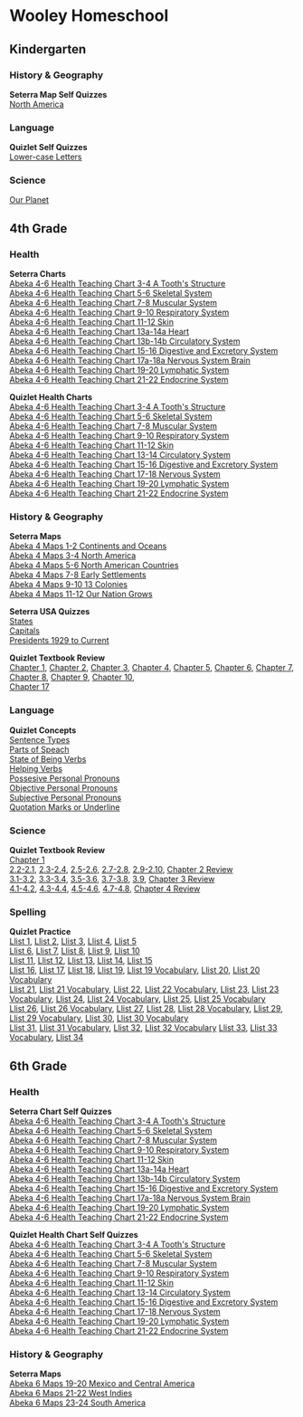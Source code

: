 # Wooley Homeschool

## Kindergarten
### History & Geography
**Seterra Map Self Quizzes**  
[North America](https://www.geoguessr.com/seterra/en/vgp/3015?c=RCSKA)
### Language
**Quizlet Self Quizzes**  
[Lower-case Letters](https://quizlet.com/775919356/lower-case-letters-flash-cards/?funnelUUID=c0534a5b-e626-4e8e-a8ce-ed7b670f159d)
### Science  
[Our Planet](https://www.geoguessr.com/seterra/en/vgp/3123?c=FWNU2)

## 4th Grade
### Health
**Seterra Charts**  
[Abeka 4-6 Health Teaching Chart 3-4 A Tooth's Structure](https://www.geoguessr.com/seterra/en-an/vgp/3859?c=3VAE4)  
[Abeka 4-6 Health Teaching Chart 5-6 Skeletal System](https://www.geoguessr.com/seterra/en-an/vgp/3800?c=EUAHL)  
[Abeka 4-6 Health Teaching Chart 7-8 Muscular System](https://www.geoguessr.com/seterra/en-an/vgp/3811?c=Q5787)  
[Abeka 4-6 Health Teaching Chart 9-10 Respiratory System](https://www.geoguessr.com/seterra/en-an/vgp/3831?c=LKHFR)  
[Abeka 4-6 Health Teaching Chart 11-12 Skin](https://www.geoguessr.com/seterra/en-an/vgp/3804?c=9Y348)  
[Abeka 4-6 Health Teaching Chart 13a-14a Heart](https://www.geoguessr.com/seterra/en-an/vgp/3805?c=VDY8E)  
[Abeka 4-6 Health Teaching Chart 13b-14b Circulatory System](https://www.geoguessr.com/seterra/en-an/vgp/3801?c=ZTK58)  
[Abeka 4-6 Health Teaching Chart 15-16 Digestive and Excretory System](https://www.geoguessr.com/seterra/en-an/vgp/3831?c=LKHFR)  
[Abeka 4-6 Health Teaching Chart 17a-18a Nervous System Brain](https://www.geoguessr.com/seterra/en-an/vgp/3806?c=A4E4A)  
[Abeka 4-6 Health Teaching Chart 19-20 Lymphatic System](https://www.geoguessr.com/seterra/en-an/vgp/3801?c=DUHS8)  
[Abeka 4-6 Health Teaching Chart 21-22 Endocrine System](https://www.geoguessr.com/seterra/en-an/vgp/3801?c=2JFSY)

**Quizlet Health Charts**  
[Abeka 4-6 Health Teaching Chart 3-4 A Tooth's Structure](https://quizlet.com/790032522/abeka-4-6-health-teaching-charts-3-4-a-tooths-structure-diagram/?funnelUUID=db600913-df39-497c-99d8-faeb8f56ac88)  
[Abeka 4-6 Health Teaching Chart 5-6 Skeletal System](https://quizlet.com/790040412/abeka-4-6-health-teaching-charts-5-6-skeletal-system-diagram/?funnelUUID=74d0934a-d93a-4d99-a27e-7b9c1b98ae84)   
[Abeka 4-6 Health Teaching Chart 7-8 Muscular System](https://quizlet.com/790044677/abeka-4-6-health-teaching-charts-7-8-muscular-system-diagram/?funnelUUID=c8b9a453-9a7b-462f-8615-23683eb38149)   
[Abeka 4-6 Health Teaching Chart 9-10 Respiratory System](https://quizlet.com/790053842/abeka-4-6-health-teaching-charts-9-10-respiratory-system-diagram/?funnelUUID=d077285c-be57-4b24-8c00-fde0dc352760)  
[Abeka 4-6 Health Teaching Chart 11-12 Skin](https://quizlet.com/790061783/abeka-4-6-health-teaching-charts-11-12-skin-diagram/?funnelUUID=65c61be2-8b76-4a00-9558-ee708e2b1196)  
[Abeka 4-6 Health Teaching Chart 13-14 Circulatory System](https://quizlet.com/790086606/abeka-4-6-health-teaching-charts-13-14-circulatory-system-diagram/?funnelUUID=9deeb9e4-a125-41bc-b9bb-a8f2ed469391)    
[Abeka 4-6 Health Teaching Chart 15-16 Digestive and Excretory System](https://quizlet.com/790098473/abeka-4-6-health-teaching-charts-11-12-digestive-system-diagram/?funnelUUID=54816406-76d4-45af-b767-f6cbd59c4277)   
[Abeka 4-6 Health Teaching Chart 17-18 Nervous System](https://quizlet.com/790107324/abeka-4-6-health-teaching-charts-17-18-nervous-system-diagram/?funnelUUID=67fc0196-c340-4505-8ba2-4b03348783af)   
[Abeka 4-6 Health Teaching Chart 19-20 Lymphatic System](https://quizlet.com/790111559/abeka-4-6-health-teaching-charts-19-20-lymphatic-system-diagram/?funnelUUID=07fe45e3-d06b-4204-9073-aef3d2fa2d69)   
[Abeka 4-6 Health Teaching Chart 21-22 Endocrine System](https://quizlet.com/790113130/abeka-4-6-health-teaching-charts-21-22-endocrine-system-diagram/?funnelUUID=7046ccd9-7899-46b5-8b5c-ef7145cb6036)

### History & Geography
**Seterra Maps**  
[Abeka 4 Maps 1-2 Continents and Oceans](https://www.geoguessr.com/seterra/en/vgp/3963?c=66QB2)  
[Abeka 4 Maps 3-4 North America](https://www.geoguessr.com/seterra/en/vgp/3452?c=JPSW4)  
[Abeka 4 Maps 5-6 North American Countries](https://www.geoguessr.com/seterra/en/vgp/3962?c=UJMBJ)  
[Abeka 4 Maps 7-8 Early Settlements](https://www.geoguessr.com/seterra/en/vgp/3452?c=2YXEH)  
[Abeka 4 Maps 9-10 13 Colonies](https://www.geoguessr.com/seterra/en/vgp/3044?c=CSJLC)  
[Abeka 4 Maps 11-12 Our Nation Grows](https://www.geoguessr.com/seterra/en/vgp/3362?c=954DH)

**Seterra USA Quizzes**  
[States](https://www.geoguessr.com/seterra/en/vgp/3285?c=WMYLY)  
[Capitals](https://www.geoguessr.com/seterra/en/vgp/3063?c=LVRC5)  
[Presidents 1929 to Current](https://www.geoguessr.com/seterra/en/vgp/3794)

**Quizlet Textbook Review**  
[Chapter 1](https://quizlet.com/722797758/abeka-4-history-chapter-1-flash-cards/?funnelUUID=78fe5ef9-3949-42e9-9ac6-b7e6e9c79bb5), 
[Chapter 2](https://quizlet.com/722847457/abeka-4-history-chapter-2-flash-cards/?funnelUUID=12cd0ec5-cb57-4ced-a875-0b6604139cbf), 
[Chapter 3](https://quizlet.com/722849371/abeka-4-history-chapter-3-flash-cards/?funnelUUID=3df5fa87-4457-4ebc-b408-79e2105842e3), 
[Chapter 4](https://quizlet.com/722851302/abeka-4-history-chapter-4-flash-cards/?funnelUUID=6ad315ee-a443-4e03-bdcb-4effd78849a1), 
[Chapter 5](https://quizlet.com/727354655/abeka-4-history-chapter-5-flash-cards/?funnelUUID=02fc035c-882f-4926-bbc9-d6b906cc1253), 
[Chapter 6](https://quizlet.com/728345375/abeka-4-history-chapter-6-flash-cards/?funnelUUID=5e3a1651-0e1b-4939-947a-3948178e4602), 
[Chapter 7](https://quizlet.com/733206764/abeka-4-history-chapter-7-flash-cards/?funnelUUID=d65affa3-0872-4652-afc7-e84fb833eb68), 
[Chapter 8](https://quizlet.com/744809784/abeka-4-history-chapter-8-flash-cards/?funnelUUID=d1082648-ee03-4374-9d3e-b386a65d312b), 
[Chapter 9](https://quizlet.com/749311925/abeka-4-history-chapter-9-flash-cards/?funnelUUID=d3e99c1c-d919-4c9e-9185-67a49e1a7867), 
[Chapter 10](https://quizlet.com/749314632/abeka-4-history-chapter-10-flash-cards/?funnelUUID=c92e0841-2b66-4cd4-a951-cc4dbfbe071b),  
[Chapter 17](https://quizlet.com/790854708/abeka-4-history-chapter-17-the-world-wars-flash-cards/)

### Language
**Quizlet Concepts**  
[Sentence Types](https://quizlet.com/725409094/abeka-language-sentence-types-flash-cards/?funnelUUID=f5d6ebf4-282d-42a8-b070-797344959538)  
[Parts of Speach](https://quizlet.com/725421299/abeka-language-parts-of-speach-flash-cards/?funnelUUID=e3575154-56bc-44cb-a616-3eb3970ba797)  
[State of Being Verbs](https://quizlet.com/779648256/state-of-being-verbs-flash-cards/?funnelUUID=a76925bb-4ea1-46c9-9077-ca9e4de5f721)  
[Helping Verbs](https://quizlet.com/779650758/helping-verbs-flash-cards/?funnelUUID=00398ea3-7ea2-4704-9415-4658cef97db1)  
[Possesive Personal Pronouns](https://quizlet.com/779658844/possessive-personal-pronouns-flash-cards/?funnelUUID=8cb1aef7-23a0-4701-a7a3-1e9ec3aaa3ec)  
[Objective Personal Pronouns](https://quizlet.com/779657768/objective-personal-pronouns-flash-cards/?funnelUUID=357c4fe7-176c-4f5c-b5cb-090db5a049f6)  
[Subjective Personal Pronouns](https://quizlet.com/779656483/subjective-personal-pronouns-flash-cards/?funnelUUID=3845ac36-92fb-46c8-acc1-8e9a25bf3152)  
[Quotation Marks or Underline](https://quizlet.com/725404154/language-when-to-use-quotation-marks-or-underlining-flash-cards/?funnelUUID=30771039-bff6-49f0-9289-0eb34f924329)

### Science
**Quizlet Textbook Review**  
[Chapter 1](https://quizlet.com/721808214/abeka-4-science-chapter-1-flash-cards/?funnelUUID=7601e7c5-f678-4de0-91b5-08d82edc21d1)  
[2.2-2.1](https://quizlet.com/722198542/abeka-4-science-chapter-2-21-22-flash-cards/?funnelUUID=7b8ead8f-97d9-49c8-b374-b09390af29f0),
[2.3-2.4](https://quizlet.com/724762687/abeka-4-science-chapter-2-23-24-flash-cards/?funnelUUID=0ed1781e-b37a-44b3-859d-b61c447e7033),
[2.5-2.6](https://quizlet.com/724769646/abeka-4-science-chapter-2-25-26-flash-cards/?funnelUUID=6b59d9c6-80d0-4319-b488-b6cba3fa2a26),
[2.7-2.8](https://quizlet.com/724772428/abeka-4-science-chapter-2-27-28-flash-cards/?funnelUUID=74fccfe1-455f-447e-b3d3-15ee8c302a7b),
[2.9-2.10](https://quizlet.com/724766107/abeka-4-science-chapter-2-29-210-flash-cards/?funnelUUID=df129a90-7a70-44fc-b627-19fc60b1ec77),
[Chapter 2 Review](https://quizlet.com/724766432/abeka-4-science-chapter-2-chapter-checkup-flash-cards/?funnelUUID=a4dd517e-f669-4742-9b8d-5efc11dab339)  
[3.1-3.2](https://quizlet.com/724781148/abeka-4-science-chapter-3-31-32-flash-cards/?funnelUUID=73d06470-ae3b-438c-80e4-40cf48bdc247),
[3.3-3.4](https://quizlet.com/724784054/abeka-4-science-chapter-3-33-34-flash-cards/?funnelUUID=bb3a53d7-5075-4c9d-bfe8-6633d1f012d7),
[3.5-3.6](https://quizlet.com/724805339/abeka-4-science-chapter-3-35-36-flash-cards/?funnelUUID=b3690356-b5da-46e1-ae4e-b7bc1ad2d28f),
[3.7-3.8](https://quizlet.com/724807341/abeka-4-science-chapter-3-37-38-flash-cards/?funnelUUID=7516a31c-79d6-442b-b014-72b5af8bc61b),
[3.9](https://quizlet.com/724811299/abeka-4-science-chapter-3-39-flash-cards/?funnelUUID=f1fa4eca-b8af-4848-b685-01c59e871f56),
[Chapter 3 Review](https://quizlet.com/722286476/abeka-4-science-chapter-3-chapter-checkup-flash-cards/?funnelUUID=c35c2b13-5efe-4d9b-84df-3a263f026e29)  
[4.1-4.2](https://quizlet.com/724813660/abeka-4-science-chapter-4-41-42-flash-cards/?funnelUUID=f66adb62-4d34-4532-9592-cb36ce0dd950),
[4.3-4.4](https://quizlet.com/724416171/abeka-4-science-chapter-4-43-44-flash-cards/?funnelUUID=dbb5e245-c935-4eaf-ae1b-62186933dc94),
[4.5-4.6](https://quizlet.com/725374268/abeka-4-science-chapter-4-45-46-flash-cards/?funnelUUID=a10ef52a-3420-4035-9a11-105693b8bbe7),
[4.7-4.8](https://quizlet.com/725378919/abeka-4-science-chapter-4-47-48-flash-cards/?funnelUUID=7f29bc72-fe2a-4ff6-bffa-04b841893201),
[Chapter 4 Review](https://quizlet.com/725388866/abeka-4-science-chapter-4-chapter-checkup-flash-cards/?funnelUUID=c921071f-eae6-48ac-a0a6-e36760ff5ddc)

### Spelling
**Quizlet Practice**  
[Llist 1](https://quizlet.com/715500439/abeka-4-spelling-list-1-flash-cards/?funnelUUID=0778a386-1679-4a69-8bbb-b89e1b3f1eb8),
[Llist 2](https://quizlet.com/717752408/abeka-4-spelling-list-2-flash-cards/?funnelUUID=7f611cc3-34c7-4950-b2b8-032d2bee1d8f),
[Llist 3](https://quizlet.com/720030235/abeka-4-spelling-list-3-flash-cards/?funnelUUID=3b3ff569-97a5-47f9-8fc8-31d3e56a52e3),
[Llist 4](https://quizlet.com/721802558/abeka-4-spelling-list-4-flash-cards/?funnelUUID=f3ec0470-e365-4165-9762-09b58976e8b0),
[Llist 5](https://quizlet.com/724361922/abeka-4-spelling-list-5-flash-cards/?funnelUUID=7795ab6a-b6d4-4cb5-b3f8-07c6a1c2921d)  
[Llist 6](https://quizlet.com/727119973/abeka-4-spelling-list-6-flash-cards/?funnelUUID=8ef25d6b-7cd5-4530-aca0-764962beba82),
[Llist 7](https://quizlet.com/731244312/abeka-4-spelling-list-7-flash-cards/?funnelUUID=5bfdd803-badf-4576-afb9-0b186e19c3fc),
[Llist 8](https://quizlet.com/736432526/abeka-4-spelling-list-8-flash-cards/?funnelUUID=139b312c-3f6f-4588-8946-be1eec6a41df),
[Llist 9](https://quizlet.com/738256891/abeka-4-spelling-list-9-flash-cards/?funnelUUID=e211a556-1d1f-4f9f-bbc7-e50a5a2e129e),
[Llist 10](https://quizlet.com/741878531/abeka-4-spelling-list-10-flash-cards/?funnelUUID=dac97a91-1d36-4324-ac6d-8ee498907eb3)  
[Llist 11](https://quizlet.com/744294221/abeka-4-spelling-list-11-flash-cards/?funnelUUID=c7d99379-d0cd-4800-9d23-23fa0ccd7fd6),
[Llist 12](https://quizlet.com/747543950/abeka-4-spelling-list-12-flash-cards/?funnelUUID=c19599fe-4f09-4482-b998-5745cbc85dd7),
[Llist 13](https://quizlet.com/750910766/abeka-4-spelling-list-13-flash-cards/?funnelUUID=5ac8b2cc-2d22-441e-82e7-1a617c1aabc2),
[Llist 14](https://quizlet.com/752928924/abeka-4-spelling-list-14-flash-cards/?funnelUUID=9465f794-7b38-43dd-9933-b003215e9323),
[Llist 15](https://quizlet.com/769163018/abeka-4-spelling-list-15-practice-test-flash-cards/?funnelUUID=0a6e3416-7e85-4790-8716-561e5b95f413)  
[Llist 16](https://quizlet.com/771363252/abeka-4-spelling-list-16-practice-test-flash-cards/?funnelUUID=1e4125c0-6e93-4d1c-b3c5-696edeb89f8c),
[Llist 17](https://quizlet.com/774502828/abeka-4-spelling-list-17-flash-cards/?funnelUUID=1f5b5ec8-b69e-4957-8754-5148db12d884),
[Llist 18](https://quizlet.com/776485279/abeka-4-spelling-list-18-vocabulary-flash-cards/?funnelUUID=e56c79ac-c201-4e9a-b41a-39140b7f31b3),
[Llist 19](https://quizlet.com/777922193/abeka-4-spelling-list-19-flash-cards/?funnelUUID=c10eb263-de59-4190-a48b-3392c4374247),
[Llist 19 Vocabulary](https://quizlet.com/777922398/abeka-4-spelling-list-19-vocabulary-flash-cards/?funnelUUID=d0445d84-98f0-4dd8-b8ac-381e0ef11c17),
[Llist 20](https://quizlet.com/777922529/abeka-4-spelling-list-20-flash-cards/?funnelUUID=9c6dc317-60c8-412c-9bfb-35206f8b25bc),
[Llist 20 Vocabulary](https://quizlet.com/777922642/abeka-4-spelling-list-20-vocabulary-flash-cards/?funnelUUID=8f798288-5bc5-48a0-bae2-1f71b0331119)  
[Llist 21](https://quizlet.com/777922767/abeka-4-spelling-list-21-flash-cards/?funnelUUID=bef2ce3e-9d97-46ed-bdb4-f11ae442ed12),
[Llist 21 Vocabulary](https://quizlet.com/777922907/abeka-4-spelling-list-21-vocabulary-flash-cards/?funnelUUID=ddc5d3e5-2f96-469f-9956-5210696fe2d4),
[Llist 22](https://quizlet.com/777923015/abeka-4-spelling-list-22-flash-cards/?funnelUUID=3bcb8915-1417-4578-a613-12c584d7f037),
[Llist 22 Vocabulary](https://quizlet.com/777923123/abeka-4-spelling-list-22-vocabulary-flash-cards/?funnelUUID=9ff49ba2-b6fb-4d8c-9c87-541213d3781d),
[Llist 23](https://quizlet.com/777923260/abeka-4-spelling-list-23-flash-cards/?funnelUUID=80607f2e-62ef-4a4e-97b8-9e1aba2f7188),
[Llist 23 Vocabulary](https://quizlet.com/777923368/abeka-4-spelling-list-23-vocabulary-flash-cards/?funnelUUID=092dc557-1b25-4637-821f-2a7ffcfabce6),
[Llist 24](https://quizlet.com/777923480/abeka-4-spelling-list-24-flash-cards/?funnelUUID=c96f7f49-01c8-40df-8826-d144b47f2a4f),
[Llist 24 Vocabulary](https://quizlet.com/777923615/abeka-4-spelling-list-24-vocabulary-flash-cards/?funnelUUID=aceb0a81-136d-4beb-a4a1-4b7533210812),
[Llist 25](https://quizlet.com/777923745/abeka-4-spelling-list-25-flash-cards/?funnelUUID=7a95fb67-81da-47a0-96a6-73ab78483cb1),
[Llist 25 Vocabulary](https://quizlet.com/777923851/abeka-4-spelling-list-25-vocabulary-flash-cards/?funnelUUID=6119898a-ad05-4144-8c84-a6d98701de36)  
[Llist 26](https://quizlet.com/777923947/abeka-4-spelling-list-26-flash-cards/?funnelUUID=c447ecf1-a9a1-4b46-bffe-69a6a4ddd99d),
[Llist 26 Vocabulary](https://quizlet.com/777924065/abeka-4-spelling-list-26-vocabulary-flash-cards/?funnelUUID=4e52acf0-60f4-4d2b-98a5-40e1f278dc5c),
[Llist 27](https://quizlet.com/777924163/abeka-4-spelling-list-27-vocabulary-review-flash-cards/?funnelUUID=f9c8b4e9-dbf1-4051-a536-6d4a6261ce71),
[Llist 28](https://quizlet.com/777924287/abeka-4-spelling-list-28-flash-cards/?funnelUUID=45b6bfe0-116a-4366-b8ff-58d163897a27),
[Llist 28 Vocabulary](https://quizlet.com/777924423/abeka-4-spelling-list-28-vocabulary-flash-cards/?funnelUUID=c77137bc-3411-4995-8957-26c0d2ab5fcc),
[Llist 29](https://quizlet.com/777924557/abeka-4-spelling-list-29-flash-cards/?funnelUUID=3c19557f-0591-4754-b43e-3c840f425567),
[Llist 29 Vocabulary](https://quizlet.com/777924719/abeka-4-spelling-list-29-vocabulary-flash-cards/?funnelUUID=c8e6420c-86fa-4868-bfd4-604915576bee),
[Llist 30](https://quizlet.com/777924815/abeka-4-spelling-list-30-flash-cards/?funnelUUID=7c5727ec-3358-4f85-b72f-ac6dd23b5070),
[Llist 30 Vocabulary](https://quizlet.com/777924957/abeka-4-spelling-list-30-vocabulary-flash-cards/?funnelUUID=02b4835a-087e-4516-b0f3-3daaf8a470b3)  
[Llist 31](https://quizlet.com/777925065/abeka-4-spelling-list-31-flash-cards/?funnelUUID=27edc623-63c6-42ba-b8fa-88faad6ac9aa),
[Llist 31 Vocabulary](https://quizlet.com/777925167/abeka-4-spelling-list-31-vocabulary-flash-cards/?funnelUUID=96362cd0-7947-462d-aa4b-0a03e44f3827),
[Llist 32](https://quizlet.com/777925294/abeka-4-spelling-list-32-flash-cards/?funnelUUID=c17793ac-7c1c-4439-8cf6-1db5110b7442),
[Llist 32 Vocabulary](https://quizlet.com/777925383/abeka-4-spelling-list-32-vocabulary-flash-cards/?funnelUUID=328dde5b-c2da-4a1c-ba48-f32eef8fd9b1)
[Llist 33](https://quizlet.com/777925488/abeka-4-spelling-list-33-flash-cards/?funnelUUID=4a988f87-891b-4c4b-9f6d-2b1f1116fe02),
[Llist 33 Vocabulary](https://quizlet.com/777925590/abeka-4-spelling-list-33-vocabulary-flash-cards/?funnelUUID=c860dd89-e2c6-48ea-b752-dd3db1ef0f99),
[Llist 34](https://quizlet.com/777925704/abeka-4-spelling-list-34-vocabulary-review-flash-cards/?funnelUUID=4bca13d1-e7a7-4983-8c22-a32d4311ace8)

## 6th Grade
### Health
**Seterra Chart Self Quizzes**  
[Abeka 4-6 Health Teaching Chart 3-4 A Tooth's Structure](https://www.geoguessr.com/seterra/en-an/vgp/3859?c=3VAE4)  
[Abeka 4-6 Health Teaching Chart 5-6 Skeletal System](https://www.geoguessr.com/seterra/en-an/vgp/3800?c=EUAHL)  
[Abeka 4-6 Health Teaching Chart 7-8 Muscular System](https://www.geoguessr.com/seterra/en-an/vgp/3811?c=Q5787)  
[Abeka 4-6 Health Teaching Chart 9-10 Respiratory System](https://www.geoguessr.com/seterra/en-an/vgp/3831?c=LKHFR)  
[Abeka 4-6 Health Teaching Chart 11-12 Skin](https://www.geoguessr.com/seterra/en-an/vgp/3804?c=9Y348)  
[Abeka 4-6 Health Teaching Chart 13a-14a Heart](https://www.geoguessr.com/seterra/en-an/vgp/3805?c=VDY8E)  
[Abeka 4-6 Health Teaching Chart 13b-14b Circulatory System](https://www.geoguessr.com/seterra/en-an/vgp/3801?c=ZTK58)  
[Abeka 4-6 Health Teaching Chart 15-16 Digestive and Excretory System](https://www.geoguessr.com/seterra/en-an/vgp/3831?c=LKHFR)  
[Abeka 4-6 Health Teaching Chart 17a-18a Nervous System Brain](https://www.geoguessr.com/seterra/en-an/vgp/3806?c=A4E4A)  
[Abeka 4-6 Health Teaching Chart 19-20 Lymphatic System](https://www.geoguessr.com/seterra/en-an/vgp/3801?c=DUHS8)  
[Abeka 4-6 Health Teaching Chart 21-22 Endocrine System](https://www.geoguessr.com/seterra/en-an/vgp/3801?c=2JFSY)

**Quizlet Health Chart Self Quizzes**  
[Abeka 4-6 Health Teaching Chart 3-4 A Tooth's Structure](https://quizlet.com/790032522/abeka-4-6-health-teaching-charts-3-4-a-tooths-structure-diagram/?funnelUUID=db600913-df39-497c-99d8-faeb8f56ac88)  
[Abeka 4-6 Health Teaching Chart 5-6 Skeletal System](https://quizlet.com/790040412/abeka-4-6-health-teaching-charts-5-6-skeletal-system-diagram/?funnelUUID=74d0934a-d93a-4d99-a27e-7b9c1b98ae84)   
[Abeka 4-6 Health Teaching Chart 7-8 Muscular System](https://quizlet.com/790044677/abeka-4-6-health-teaching-charts-7-8-muscular-system-diagram/?funnelUUID=c8b9a453-9a7b-462f-8615-23683eb38149)   
[Abeka 4-6 Health Teaching Chart 9-10 Respiratory System](https://quizlet.com/790053842/abeka-4-6-health-teaching-charts-9-10-respiratory-system-diagram/?funnelUUID=d077285c-be57-4b24-8c00-fde0dc352760)  
[Abeka 4-6 Health Teaching Chart 11-12 Skin](https://quizlet.com/790061783/abeka-4-6-health-teaching-charts-11-12-skin-diagram/?funnelUUID=65c61be2-8b76-4a00-9558-ee708e2b1196)  
[Abeka 4-6 Health Teaching Chart 13-14 Circulatory System](https://quizlet.com/790086606/abeka-4-6-health-teaching-charts-13-14-circulatory-system-diagram/?funnelUUID=9deeb9e4-a125-41bc-b9bb-a8f2ed469391)    
[Abeka 4-6 Health Teaching Chart 15-16 Digestive and Excretory System](https://quizlet.com/790098473/abeka-4-6-health-teaching-charts-11-12-digestive-system-diagram/?funnelUUID=54816406-76d4-45af-b767-f6cbd59c4277)   
[Abeka 4-6 Health Teaching Chart 17-18 Nervous System](https://quizlet.com/790107324/abeka-4-6-health-teaching-charts-17-18-nervous-system-diagram/?funnelUUID=67fc0196-c340-4505-8ba2-4b03348783af)   
[Abeka 4-6 Health Teaching Chart 19-20 Lymphatic System](https://quizlet.com/790111559/abeka-4-6-health-teaching-charts-19-20-lymphatic-system-diagram/?funnelUUID=07fe45e3-d06b-4204-9073-aef3d2fa2d69)   
[Abeka 4-6 Health Teaching Chart 21-22 Endocrine System](https://quizlet.com/790113130/abeka-4-6-health-teaching-charts-21-22-endocrine-system-diagram/?funnelUUID=7046ccd9-7899-46b5-8b5c-ef7145cb6036)
### History & Geography
**Seterra Maps**  
[Abeka 6 Maps 19-20 Mexico and Central America](https://www.geoguessr.com/seterra/en/vgp/3079?c=A4795)  
[Abeka 6 Maps 21-22 West Indies](https://www.geoguessr.com/seterra/en/vgp/3129?c=QDSDY)  
[Abeka 6 Maps 23-24 South America](https://www.geoguessr.com/seterra/en/vgp/3017?c=KGNXH)
